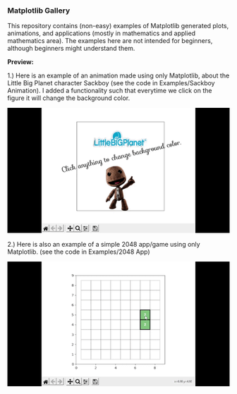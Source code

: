 ### Matplotlib Gallery

This repository contains (non-easy) examples of Matplotlib generated plots, animations, and applications (mostly in mathematics and applied mathematics area). The examples here are not intended for beginners, although beginners might understand them.


**Preview:**

1.) Here is an example of an animation made using only Matplotlib, about the Little Big Planet character Sackboy (see the code in Examples/Sackboy Animation). I added a functionality such that everytime we click on the figure it will change the background color.

<img src="/demo_01.gif"/>


2.) Here is also an example of a simple 2048 app/game using only Matplotlib. (see the code in Examples/2048 App)

<img src="/demo_02.gif"/>
